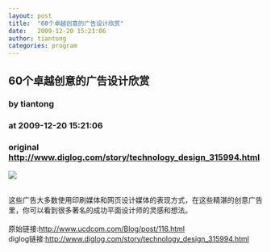 ```yaml
---
layout: post
title:  "60个卓越创意的广告设计欣赏"
date:   2009-12-20 15:21:06
author: tiantong
categories: program
---
```


## 60个卓越创意的广告设计欣赏
### by tiantong
### at 2009-12-20 15:21:06
### original <http://www.diglog.com/story/technology_design_315994.html>

<p><a href="http://www.diglog.com/story/technology_design_315994.html"><img border="0" src="http://img.diglog.com/img/2009/12/middle_e226468cfa5d431a888f02230210616a.jpg"></a></p><br>这些广告大多数使用印刷媒体和网页设计媒体的表现方式，在这些精湛的创意广告里，你可以看到很多著名的成功平面设计师的灵感和想法。<br><br>原始链接:<a href="http://www.ucdcom.com/Blog/post/116.html">http://www.ucdcom.com/Blog/post/116.html</a><br>diglog链接:<a href="http://www.diglog.com/story/technology_design_315994.html">http://www.diglog.com/story/technology_design_315994.html</a>